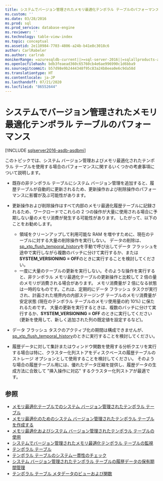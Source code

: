 ```yaml
---
title: システムでバージョン管理されたメモリ最適化テンポラル テーブルのパフォーマンス | Microsoft Docs
ms.custom: ''
ms.date: 03/28/2016
ms.prod: sql
ms.prod_service: database-engine
ms.reviewer: ''
ms.technology: table-view-index
ms.topic: conceptual
ms.assetid: 2e110984-7703-4806-a24b-b41e8c3018c6
author: CarlRabeler
ms.author: carlrab
monikerRange: =azuresqldb-current||>=sql-server-2016||=sqlallproducts-allversions||>=sql-server-linux-2017||=azuresqldb-mi-current
ms.openlocfilehash: bdb3feaead360c65760cb4e6ae996990c1d6bba9
ms.sourcegitcommit: b57d98e9b2444348f95c83a24b8eea0e6c9da58d
ms.translationtype: HT
ms.contentlocale: ja-JP
ms.lasthandoff: 07/21/2020
ms.locfileid: "86552644"
---
```

# <a name="memory-optimized-system-versioned-temporal-tables-performance"></a>システムでバージョン管理されたメモリ最適化テンポラル テーブルのパフォーマンス

[!INCLUDE [sqlserver2016-asdb-asdbmi](../../includes/applies-to-version/sqlserver2016-asdb-asdbmi.md)]

このトピックでは、システム バージョン管理およびメモリ最適化されたテンポラル テーブルを使用する場合のパフォーマンスに関するいくつかの考慮事項について説明します。

- 既存の非テンポラル テーブルにシステム バージョン管理を追加すると、履歴テーブルが自動的に更新されるため、更新操作および削除操作のパフォーマンスに影響が及ぶ可能性があります。
- 更新操作および削除操作はすべて内部のメモリ最適化履歴テーブルに記録されるため、ワークロードでこれらの 2 つの操作が大量に使用される場合に予期しない量のメモリ消費が発生する可能性があります。 したがって、以下のことをお勧めします。

  - 領域をクリーンアップして利用可能な RAM を増やすために、現在のテーブルに対する大量の削除操作を実行しない。 データの削除は、 [sp_xtp_flush_temporal_history](../../relational-databases/system-stored-procedures/temporal-table-sp-xtp-flush-temporal-history.md)を手動で呼び出してデータ フラッシュを途中で実行しながら複数のバッチに分けて実行するか、または **SYSTEM_VERSIONING = OFF**のときに実行することを検討してください。
  - 一度に大量のテーブルの更新を実行しない。そのような操作を実行すると、非テンポラル メモリ最適化テーブルの更新操作と比較して 2 倍の量のメモリが消費される場合があります。 メモリ消費量が 2 倍になる状態は一時的なものです。これは、定期的にデータ フラッシュ タスクが実行され、計画された境界内の内部ステージング テーブルのメモリ消費量が安定状態 (現在のテンポラル テーブルのメモリ使用量の約 10%) に保たれるためです。 大量の更新を実行するときは、複数のバッチに分けて実行するか、**SYSTEM_VERSIONING = OFF** のときに実行してください (更新を使用して、新しく追加された列の既定値を設定するなど)。

- データ フラッシュ タスクのアクティブ化の期間は構成できませんが、 [sp_xtp_flush_temporal_history](../../relational-databases/system-stored-procedures/temporal-table-sp-xtp-flush-temporal-history.md)のときに実行することを検討してください。
- 履歴データに対して集計またはウィンドウ関数を使用する分析クエリを実行する場合は特に、クラスター化列ストアをディスクベースの履歴テーブルのストレージ オプションとして使用することを検討してください。 そのような場合の履歴テーブル用には、優れたデータ圧縮を提供し、履歴データの生成方法に合致して "挿入操作に対応" するクラスター化列ストアが最適です。

## <a name="see-also"></a>参照

- [メモリ最適化テーブルでのシステム バージョン管理されたテンポラル テーブル](../../relational-databases/tables/system-versioned-temporal-tables-with-memory-optimized-tables.md)
- [メモリ最適化のためのシステム バージョン管理されたテンポラル テーブルを作成する](../../relational-databases/tables/creating-a-memory-optimized-system-versioned-temporal-table.md)
- [メモリ最適化およびシステム バージョン管理されたテンポラル テーブルの使用](../../relational-databases/tables/working-with-memory-optimized-system-versioned-temporal-tables.md)
- [システムでバージョン管理されたメモリ最適化テンポラル テーブルの監視](../../relational-databases/tables/monitoring-memory-optimized-system-versioned-temporal-tables.md)
- [テンポラル テーブル](../../relational-databases/tables/temporal-tables.md)
- [テンポラル テーブルのシステム一貫性のチェック](../../relational-databases/tables/temporal-table-system-consistency-checks.md)
- [システム バージョン管理されたテンポラル テーブルの履歴データの保有期間管理](../../relational-databases/tables/manage-retention-of-historical-data-in-system-versioned-temporal-tables.md)
- [テンポラル テーブル メタデータのビューおよび関数](../../relational-databases/tables/temporal-table-metadata-views-and-functions.md)
